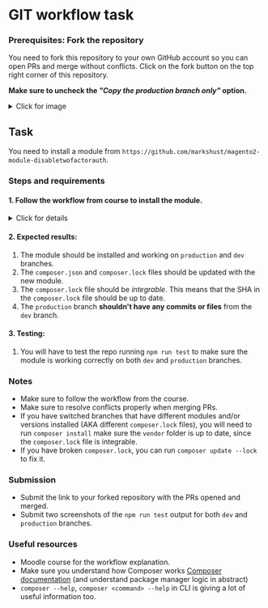 # GIT workflow task

### Prerequisites: Fork the repository
You need to fork this repository to your own GitHub account so you can open PRs and merge without conflicts. Click on the fork button on the top right corner of this repository.

**Make sure to uncheck the *"Copy the production branch only"* option.**
<details>
   <summary>Click for image</summary>
<img src="git-test/creating-a-fork.png" alt="fork" />
</details>

## Task
You need to install a module from `https://github.com/markshust/magento2-module-disabletwofactorauth`.

### Steps and requirements
#### 1. Follow the workflow from course to install the module.
<details>
   <summary>Click for details</summary>

   1. **Clone** this repo and setup Magento by running `npm install` and `npm run start`. This is simple CMA app with sample data.
   2. Create a new branch from `production`.
   3. Install the module
   4. Commit the changes
   5. Push the changes to your forked repository
   6. Open a PR to merge the changes to the `dev` branch of your forked repository
   7. Merge the PR (you will need to resolve conflicts) to `dev` branch
   8. Open a PR to merge the changes to the `production` branch of your forked repository
   9. Merge the PR to `production` branch

    <br/>
   Image for context:
   <img src="git-test/git-workflow.png" alt="workflow" />
   </details>

#### 2. Expected results:
   1. The module should be installed and working on `production` and `dev` branches.
   2. The `composer.json` and `composer.lock` files should be updated with the new module.
   3. The `composer.lock` file should be *integrable*. This means that the SHA in the `composer.lock` file should be up to date.
   4. The `production` branch **shouldn't have any commits or files** from the `dev` branch.

#### 3. Testing:
   1. You will have to test the repo running `npm run test` to make sure the module is working correctly on both `dev` and `production` branches.

### Notes
- Make sure to follow the workflow from the course.
- Make sure to resolve conflicts properly when merging PRs.
- If you have switched branches that have different modules and/or versions installed (AKA different `composer.lock` files), you will need to run `composer install` make sure the `vendor` folder is up to date, since the `composer.lock` file is integrable.
- If you have broken `composer.lock`, you can run `composer update --lock` to fix it.

### Submission
- Submit the link to your forked repository with the PRs opened and merged.
- Submit two screenshots of the `npm run test` output for both `dev` and `production` branches.

### Useful resources
- Moodle course for the workflow explanation.
- Make sure you understand how Composer works [Composer documentation](https://getcomposer.org/doc/01-basic-usage.md) (and understand package manager logic in abstract)
- `composer --help`, `composer <command> --help` in CLI is giving a lot of useful information too.
